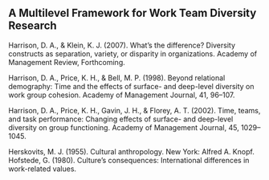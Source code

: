 ## A Multilevel Framework for Work Team Diversity Research

Harrison, D. A., & Klein, K. J. (2007). What’s the difference? Diversity constructs as separation, variety, or disparity in organizations. Academy of Management Review, Forthcoming.

Harrison, D. A., Price, K. H., & Bell, M. P. (1998). Beyond relational demography: Time and the effects of surface- and deep-level diversity on work group cohesion. Academy of Management Journal, 41, 96–107.

Harrison, D. A., Price, K. H., Gavin, J. H., & Florey, A. T. (2002). Time, teams, and task performance: Changing effects of surface- and deep-level diversity on group functioning. Academy of Management Journal, 45, 1029–1045.

Herskovits, M. J. (1955). Cultural anthropology. New York: Alfred A. Knopf. Hofstede, G. (1980). Culture’s consequences: International differences in work-related values.